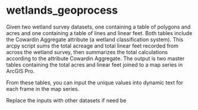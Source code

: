 # wetlands_geoprocess

Given two wetland survey datasets, one containing a table of polygons and acres and one containing a table of lines and linear feet. Both tables include the Cowardin Aggregate attribute (a wetland classification system). This arcpy script sums the total acreage and total linear feet recorded from across the wetland survey, then summarizes the total calculations according to the attribute Cowardin Aggregate. The output is two master tables containing the total acres and linear feet joined to a map series in ArcGIS Pro.

From these tables, you can input the unique values into dynamic text for each frame in the map series.

Replace the inputs with other datasets if need be
